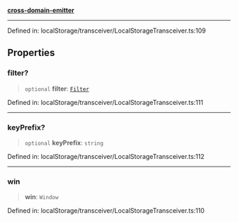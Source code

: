 [**cross-domain-emitter**](../README.md)

***

Defined in: localStorage/transceiver/LocalStorageTransceiver.ts:109

## Properties

### filter?

> `optional` **filter**: [`Filter`](../type-aliases/Filter.md)

Defined in: localStorage/transceiver/LocalStorageTransceiver.ts:111

***

### keyPrefix?

> `optional` **keyPrefix**: `string`

Defined in: localStorage/transceiver/LocalStorageTransceiver.ts:112

***

### win

> **win**: `Window`

Defined in: localStorage/transceiver/LocalStorageTransceiver.ts:110
